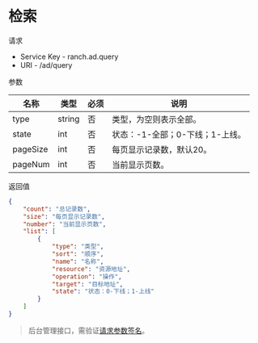 # 检索

请求
- Service Key - ranch.ad.query
- URI - /ad/query

参数

|名称|类型|必须|说明|
|---|---|---|---|
|type|string|否|类型，为空则表示全部。|
|state|int|否|状态：-1-全部；0-下线；1-上线。|
|pageSize|int|否|每页显示记录数，默认20。|
|pageNum|int|否|当前显示页数。|

返回值
```json
{
    "count": "总记录数",
    "size": "每页显示记录数",
    "number": "当前显示页数",
    "list": [
        {
            "type": "类型",
            "sort": "顺序",
            "name": "名称",
            "resource": "资源地址",
            "operation": "操作",
            "target": "目标地址",
            "state": "状态：0-下线；1-上线"
        }
    ]
}
```

> 后台管理接口，需验证[请求参数签名](https://github.com/heisedebaise/tephra/blob/master/tephra-ctrl/doc/sign.md)。
